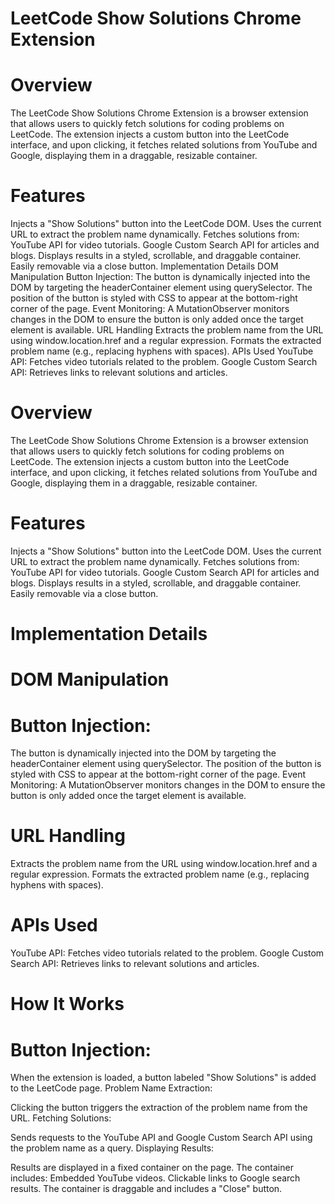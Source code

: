 # LeetCode Show Solutions Chrome Extension

# Overview

The LeetCode Show Solutions Chrome Extension is a browser extension that allows users to quickly fetch solutions for coding problems on LeetCode. The extension injects a custom button into the LeetCode interface, and upon clicking, it fetches related solutions from YouTube and Google, displaying them in a draggable, resizable container.

# Features

Injects a "Show Solutions" button into the LeetCode DOM.
Uses the current URL to extract the problem name dynamically.
Fetches solutions from:
YouTube API for video tutorials.
Google Custom Search API for articles and blogs.
Displays results in a styled, scrollable, and draggable container.
Easily removable via a close button.
Implementation Details
DOM Manipulation
Button Injection:
The button is dynamically injected into the DOM by targeting the headerContainer element using querySelector.
The position of the button is styled with CSS to appear at the bottom-right corner of the page.
Event Monitoring:
A MutationObserver monitors changes in the DOM to ensure the button is only added once the target element is available.
URL Handling
Extracts the problem name from the URL using window.location.href and a regular expression.
Formats the extracted problem name (e.g., replacing hyphens with spaces).
APIs Used
YouTube API: Fetches video tutorials related to the problem.
Google Custom Search API: Retrieves links to relevant solutions and articles.

# Overview

The LeetCode Show Solutions Chrome Extension is a browser extension that allows users to quickly fetch solutions for coding problems on LeetCode. The extension injects a custom button into the LeetCode interface, and upon clicking, it fetches related solutions from YouTube and Google, displaying them in a draggable, resizable container.

# Features

Injects a "Show Solutions" button into the LeetCode DOM.
Uses the current URL to extract the problem name dynamically.
Fetches solutions from:
YouTube API for video tutorials.
Google Custom Search API for articles and blogs.
Displays results in a styled, scrollable, and draggable container.
Easily removable via a close button.

# Implementation Details

# DOM Manipulation

# Button Injection:

The button is dynamically injected into the DOM by targeting the headerContainer element using querySelector.
The position of the button is styled with CSS to appear at the bottom-right corner of the page.
Event Monitoring:
A MutationObserver monitors changes in the DOM to ensure the button is only added once the target element is available.

# URL Handling

Extracts the problem name from the URL using window.location.href and a regular expression.
Formats the extracted problem name (e.g., replacing hyphens with spaces).

# APIs Used

YouTube API: Fetches video tutorials related to the problem.
Google Custom Search API: Retrieves links to relevant solutions and articles.

# How It Works

# Button Injection:

When the extension is loaded, a button labeled "Show Solutions" is added to the LeetCode page.
Problem Name Extraction:

Clicking the button triggers the extraction of the problem name from the URL.
Fetching Solutions:

Sends requests to the YouTube API and Google Custom Search API using the problem name as a query.
Displaying Results:

Results are displayed in a fixed container on the page.
The container includes:
Embedded YouTube videos.
Clickable links to Google search results.
The container is draggable and includes a "Close" button.
